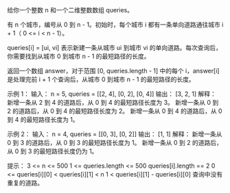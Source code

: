 给你一个整数 n 和一个二维整数数组 queries。

有 n 个城市，编号从 0 到 n - 1。初始时，每个城市 i 都有一条单向道路通往城市 i + 1（ 0 <= i < n - 1）。

queries[i] = [ui, vi] 表示新建一条从城市 ui 到城市 vi 的单向道路。每次查询后，你需要找到从城市 0 到城市 n - 1 的最短路径的长度。

返回一个数组 answer，对于范围 [0, queries.length - 1] 中的每个 i，answer[i] 是处理完前 i + 1 个查询后，从城市 0 到城市 n -
1 的最短路径的长度。

示例 1：
输入： n = 5, queries = [[2, 4], [0, 2], [0, 4]]
输出： [3, 2, 1]
解释：
新增一条从 2 到 4 的道路后，从 0 到 4 的最短路径长度为 3。
新增一条从 0 到 2 的道路后，从 0 到 4 的最短路径长度为 2。
新增一条从 0 到 4 的道路后，从 0 到 4 的最短路径长度为 1。

示例 2：
输入： n = 4, queries = [[0, 3], [0, 2]]
输出： [1, 1]
解释：
新增一条从 0 到 3 的道路后，从 0 到 3 的最短路径长度为 1。
新增一条从 0 到 2 的道路后，从 0 到 3 的最短路径长度仍为 1。

提示：
3 <= n <= 500
1 <= queries.length <= 500
queries[i].length == 2
0 <= queries[i][0] < queries[i][1] < n
1 < queries[i][1] - queries[i][0]
查询中没有重复的道路。
